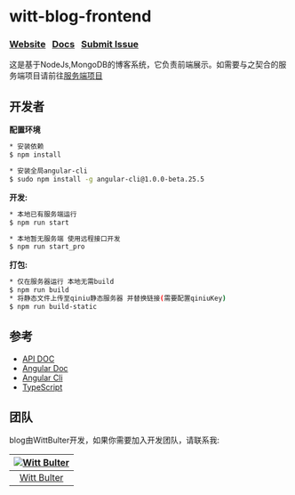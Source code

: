 <h1>
witt-blog-frontend
</h1>

### [Website](http://wittsay.cc/)  &nbsp;  [Docs](ttp://120.27.200.112/doc)  &nbsp; [Submit Issue](https://github.com/WittBulter/sails-blog/issues)

这是基于NodeJs,MongoDB的博客系统，它负责前端展示。如需要与之契合的服务端项目请前往[服务端项目](https://github.com/WittBulter/sails-blog/)


## 开发者
**配置环境**
```sh
* 安装依赖
$ npm install

* 安装全局angular-cli
$ sudo npm install -g angular-cli@1.0.0-beta.25.5
```


**开发:**
```sh
* 本地已有服务端运行
$ npm run start

* 本地暂无服务端 使用远程接口开发
$ npm run start_pro
```

**打包:**
```sh
* 仅在服务器运行 本地无需build
$ npm run build
* 将静态文件上传至qiniu静态服务器 并替换链接(需要配置qiniuKey)
$ npm run build-static
```


## 参考
- [API DOC](http://120.27.200.112/doc)
- [Angular Doc](https://angular.cn/docs/ts/latest/)
- [Angular Cli](https://github.com/angular/angular-cli)
- [TypeScript](http://www.typescriptlang.org/docs/tutorial.html)


## 团队
blog由WittBulter开发，如果你需要加入开发团队，请联系我:

[![Witt Bulter](http://obqqxnnm4.bkt.clouddn.com/11304944.gif?imageView2/1/w/100)](https://github.com/WittBulter) |  
:---:|
[Witt Bulter](https://github.com/WittBulter) |



